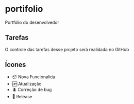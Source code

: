 # portifolio

Portfólio do desenvolvedor

## Tarefas

O controle das tarefas desse projeto será realidada no GitHub

## Ícones

- :package: Nova Funcionalida
- :up: Atualização
- :beetle: Correção de bug
- :checkered_flag: Release